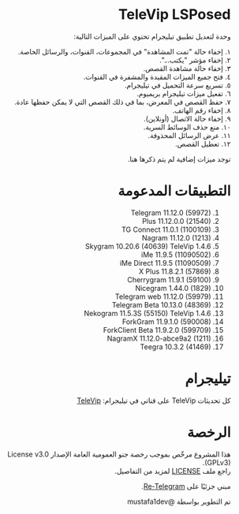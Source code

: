 <div dir="rtl" style="direction: rtl; text-align: right; unicode-bidi: embed;">

# TeleVip LSPosed

وحدة لتعديل تطبيق تيليجرام تحتوي على الميزات التالية:

١. إخفاء حالة "تمت المشاهدة" في المجموعات، القنوات، والرسائل الخاصة.  
٢. إخفاء مؤشر "يكتب...".  
٣. إخفاء حالة مشاهدة القصص.  
٤. فتح جميع الميزات المقيدة والمشفرة في القنوات.  
٥. تسريع سرعة التحميل في تيليجرام.  
٦. تفعيل ميزات تيليجرام بريميوم.  
٧. حفظ القصص في المعرض، بما في ذلك القصص التي لا يمكن حفظها عادة.  
٨. إخفاء رقم الهاتف.  
٩. إخفاء حالة الاتصال (أونلاين).  
١٠. منع حذف الوسائط السرية.  
١١. عرض الرسائل المحذوفة.  
١٢. تعطيل القصص.

توجد ميزات إضافية لم يتم ذكرها هنا.

# التطبيقات المدعومة
1. Telegram 11.12.0 (59972)
2. Plus 11.12.0.0 (21540)
3. TG Connect 11.0.1 (1100109)
4. Nagram 11.12.0 (1213)
5. Skygram 10.20.6 (40639) TeleVip 1.4.6
6. iMe 11.9.5 (11090502)
7. iMe Direct 11.9.5 (11090509)
8. X Plus 11.8.2.1 (57869)
9. Cherrygram 11.9.1 (59100)
10. Nicegram 1.44.0 (1829)
11. Telegram web 11.12.0 (59979)
12. Telegram Beta 10.13.0 (48369)
13. Nekogram 11.5.3S (55150) TeleVip 1.4.6
14. ForkGram 11.9.1.0 (590008)
15. ForkClient Beta 11.9.2.0 (599709)
16. NagramX 11.12.0-abce9a2 (1211)
17. Teegra 10.3.2 (41469)

# تيليجرام

كل تحديثات TeleVip على قناتي في تيليجرام: [TeleVip](https://t.me/t_l0_e)


# الرخصة

هذا المشروع مرخّص بموجب رخصة جنو العمومية العامة الإصدار License v3.0 (GPLv3).  
راجع ملف [LICENSE](./LICENSE) لمزيد من التفاصيل.

مبني جزئيًا على [Re-Telegram](https://github.com/Sakion-Team/Re-Telegram).

تم التطوير بواسطة @mustafa1dev

</div>